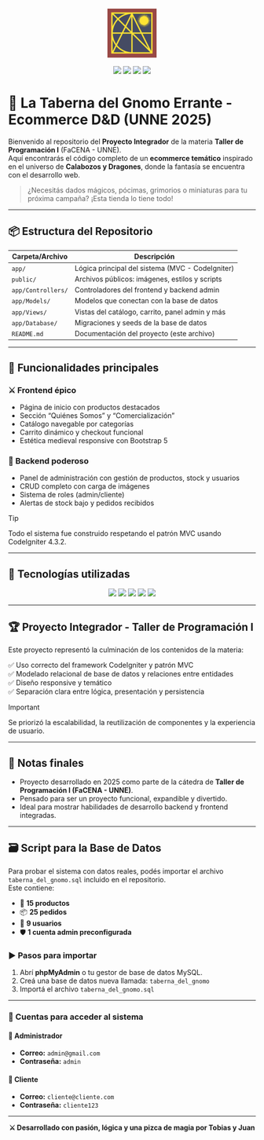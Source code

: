 <p align="center">
  <img src="./assets/facena.png" alt="Logo de FACENA" width="100"/>
</p>

<p align="center">
  <img src="https://img.shields.io/badge/PHP-777BB4?style=for-the-badge&logo=php&logoColor=white"/>
  <img src="https://img.shields.io/badge/CodeIgniter-EE4623?style=for-the-badge&logo=codeigniter&logoColor=white"/>
  <img src="https://img.shields.io/badge/UNNE-Taller_de_Programación_I-blue?style=for-the-badge"/>
  <img src="https://img.shields.io/badge/Estado-EnCurso-black?style=for-the-badge"/>
</p>

# 🐲 La Taberna del Gnomo Errante - Ecommerce D&D (UNNE 2025)

Bienvenido al repositorio del **Proyecto Integrador** de la materia **Taller de Programación I** (FaCENA - UNNE).  
Aquí encontrarás el código completo de un **ecommerce temático** inspirado en el universo de **Calabozos y Dragones**, donde la fantasía se encuentra con el desarrollo web.

> ¿Necesitás dados mágicos, pócimas, grimorios o miniaturas para tu próxima campaña? ¡Esta tienda lo tiene todo!

---

## 📦 Estructura del Repositorio

| Carpeta/Archivo       | Descripción |
|----------------------|-------------|
| `app/`               | Lógica principal del sistema (MVC - CodeIgniter) |
| `public/`            | Archivos públicos: imágenes, estilos y scripts |
| `app/Controllers/`   | Controladores del frontend y backend admin |
| `app/Models/`        | Modelos que conectan con la base de datos |
| `app/Views/`         | Vistas del catálogo, carrito, panel admin y más |
| `app/Database/`      | Migraciones y seeds de la base de datos |
| `README.md`          | Documentación del proyecto (este archivo) |

---

## 🚀 Funcionalidades principales

### ⚔️ Frontend épico
- Página de inicio con productos destacados
- Sección “Quiénes Somos” y “Comercialización”
- Catálogo navegable por categorías
- Carrito dinámico y checkout funcional
- Estética medieval responsive con Bootstrap 5

### 🧙 Backend poderoso
- Panel de administración con gestión de productos, stock y usuarios
- CRUD completo con carga de imágenes
- Sistema de roles (admin/cliente)
- Alertas de stock bajo y pedidos recibidos

> [!TIP]
> Todo el sistema fue construido respetando el patrón MVC usando CodeIgniter 4.3.2.

---

## 🧰 Tecnologías utilizadas

<p align="center">
  <img src="https://img.shields.io/badge/PHP-777BB4?style=for-the-badge&logo=php&logoColor=white"/>
  <img src="https://img.shields.io/badge/CodeIgniter-EE4623?style=for-the-badge&logo=codeigniter&logoColor=white"/>
  <img src="https://img.shields.io/badge/Bootstrap-7952B3?style=for-the-badge&logo=bootstrap&logoColor=white"/>
  <img src="https://img.shields.io/badge/MySQL-4479A1?style=for-the-badge&logo=mysql&logoColor=white"/>
  <img src="https://img.shields.io/badge/Git-F05032?style=for-the-badge&logo=git&logoColor=white"/>
</p>

---

## 🏆 Proyecto Integrador - Taller de Programación I

Este proyecto representó la culminación de los contenidos de la materia:

✅ Uso correcto del framework CodeIgniter y patrón MVC  
✅ Modelado relacional de base de datos y relaciones entre entidades  
✅ Diseño responsive y temático  
✅ Separación clara entre lógica, presentación y persistencia  

> [!IMPORTANT]
> Se priorizó la escalabilidad, la reutilización de componentes y la experiencia de usuario.

---

## 📌 Notas finales

- Proyecto desarrollado en 2025 como parte de la cátedra de **Taller de Programación I (FaCENA - UNNE)**.
- Pensado para ser un proyecto funcional, expandible y divertido.
- Ideal para mostrar habilidades de desarrollo backend y frontend integradas.

---

## 🗃️ Script para la Base de Datos

Para probar el sistema con datos reales, podés importar el archivo `taberna_del_gnomo.sql` incluido en el repositorio.  
Este contiene:

- 🧪 **15 productos**
- 📦 **25 pedidos**
- 👥 **9 usuarios**
- 🛡️ **1 cuenta admin preconfigurada**

### ▶️ Pasos para importar

1. Abrí **phpMyAdmin** o tu gestor de base de datos MySQL.
2. Creá una base de datos nueva llamada: `taberna_del_gnomo`
3. Importá el archivo `taberna_del_gnomo.sql`

---

### 🔐 Cuentas para acceder al sistema

#### 👑 Administrador
- **Correo:** `admin@gmail.com`
- **Contraseña:** `admin` 

#### 🙋 Cliente
- **Correo:** `cliente@cliente.com`
- **Contraseña:** `cliente123`  

---

<p align="center"><b>⚔️ Desarrollado con pasión, lógica y una pizca de magia por Tobias y Juan</b></p>

